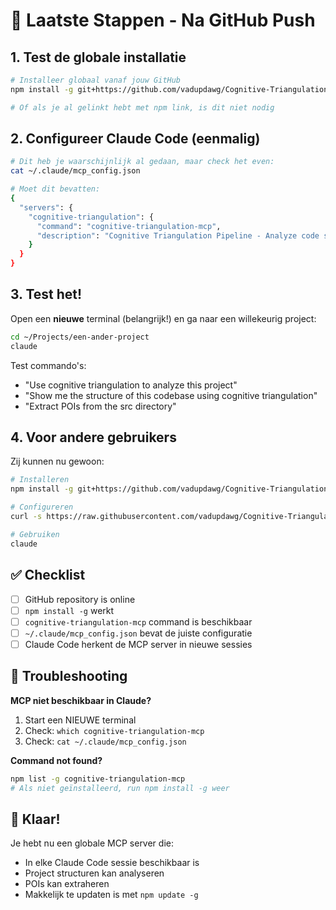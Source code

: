 # 🎯 Laatste Stappen - Na GitHub Push

## 1. Test de globale installatie

```bash
# Installeer globaal vanaf jouw GitHub
npm install -g git+https://github.com/vadupdawg/Cognitive-Triangulation-Pipeline.git

# Of als je al gelinkt hebt met npm link, is dit niet nodig
```

## 2. Configureer Claude Code (eenmalig)

```bash
# Dit heb je waarschijnlijk al gedaan, maar check het even:
cat ~/.claude/mcp_config.json

# Moet dit bevatten:
{
  "servers": {
    "cognitive-triangulation": {
      "command": "cognitive-triangulation-mcp",
      "description": "Cognitive Triangulation Pipeline - Analyze code structure with multi-perspective LLM analysis"
    }
  }
}
```

## 3. Test het!

Open een **nieuwe** terminal (belangrijk!) en ga naar een willekeurig project:

```bash
cd ~/Projects/een-ander-project
claude
```

Test commando's:
- "Use cognitive triangulation to analyze this project"
- "Show me the structure of this codebase using cognitive triangulation"
- "Extract POIs from the src directory"

## 4. Voor andere gebruikers

Zij kunnen nu gewoon:

```bash
# Installeren
npm install -g git+https://github.com/vadupdawg/Cognitive-Triangulation-Pipeline.git

# Configureren  
curl -s https://raw.githubusercontent.com/vadupdawg/Cognitive-Triangulation-Pipeline/main/setup-global-mcp.sh | bash

# Gebruiken
claude
```

## ✅ Checklist

- [ ] GitHub repository is online
- [ ] `npm install -g` werkt
- [ ] `cognitive-triangulation-mcp` command is beschikbaar
- [ ] `~/.claude/mcp_config.json` bevat de juiste configuratie
- [ ] Claude Code herkent de MCP server in nieuwe sessies

## 🐛 Troubleshooting

**MCP niet beschikbaar in Claude?**
1. Start een NIEUWE terminal
2. Check: `which cognitive-triangulation-mcp`
3. Check: `cat ~/.claude/mcp_config.json`

**Command not found?**
```bash
npm list -g cognitive-triangulation-mcp
# Als niet geïnstalleerd, run npm install -g weer
```

## 🎉 Klaar!

Je hebt nu een globale MCP server die:
- In elke Claude Code sessie beschikbaar is
- Project structuren kan analyseren
- POIs kan extraheren
- Makkelijk te updaten is met `npm update -g`